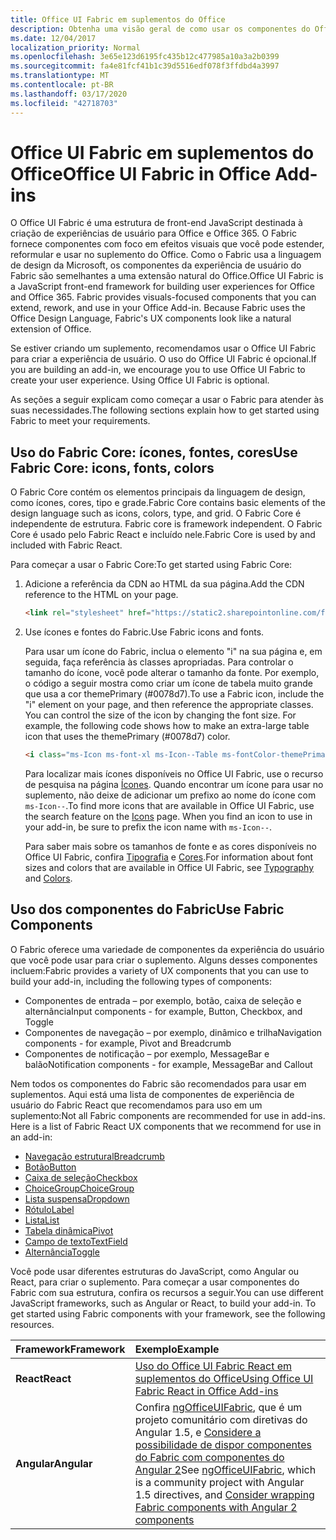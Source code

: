 ```yaml
---
title: Office UI Fabric em suplementos do Office 
description: Obtenha uma visão geral de como usar os componentes do Office UI Fabric em suplementos do Office.
ms.date: 12/04/2017
localization_priority: Normal
ms.openlocfilehash: 3e65e123d6195fc435b12c477985a10a3a2b0399
ms.sourcegitcommit: fa4e81fcf41b1c39d5516edf078f3ffdbd4a3997
ms.translationtype: MT
ms.contentlocale: pt-BR
ms.lasthandoff: 03/17/2020
ms.locfileid: "42718703"
---
```

# <a name="office-ui-fabric-in-office-add-ins"></a><span data-ttu-id="b0be2-103">Office UI Fabric em suplementos do Office</span><span class="sxs-lookup"><span data-stu-id="b0be2-103">Office UI Fabric in Office Add-ins</span></span> 

<span data-ttu-id="b0be2-p101">O Office UI Fabric é uma estrutura de front-end JavaScript destinada à criação de experiências de usuário para Office e Office 365. O Fabric fornece componentes com foco em efeitos visuais que você pode estender, reformular e usar no suplemento do Office. Como o Fabric usa a linguagem de design da Microsoft, os componentes da experiência de usuário do Fabric são semelhantes a uma extensão natural do Office.</span><span class="sxs-lookup"><span data-stu-id="b0be2-p101">Office UI Fabric is a JavaScript front-end framework for building user experiences for Office and Office 365. Fabric provides visuals-focused components that you can extend, rework, and use in your Office Add-in. Because Fabric uses the Office Design Language, Fabric's UX components look like a natural extension of Office.</span></span> 

<span data-ttu-id="b0be2-p102">Se estiver criando um suplemento, recomendamos usar o Office UI Fabric para criar a experiência de usuário. O uso do Office UI Fabric é opcional.</span><span class="sxs-lookup"><span data-stu-id="b0be2-p102">If you are building an add-in, we encourage you to use Office UI Fabric to create your user experience. Using Office UI Fabric is optional.</span></span>

<span data-ttu-id="b0be2-109">As seções a seguir explicam como começar a usar o Fabric para atender às suas necessidades.</span><span class="sxs-lookup"><span data-stu-id="b0be2-109">The following sections explain how to get started using Fabric to meet your requirements.</span></span> 

## <a name="use-fabric-core-icons-fonts-colors"></a><span data-ttu-id="b0be2-110">Uso do Fabric Core: ícones, fontes, cores</span><span class="sxs-lookup"><span data-stu-id="b0be2-110">Use Fabric Core: icons, fonts, colors</span></span>
<span data-ttu-id="b0be2-111">O Fabric Core contém os elementos principais da linguagem de design, como ícones, cores, tipo e grade.</span><span class="sxs-lookup"><span data-stu-id="b0be2-111">Fabric Core contains basic elements of the design language such as icons, colors, type, and grid.</span></span><span data-ttu-id="b0be2-112"> O Fabric Core é independente de estrutura.</span><span class="sxs-lookup"><span data-stu-id="b0be2-112"> Fabric core is framework independent.</span></span> <span data-ttu-id="b0be2-113">O Fabric Core é usado pelo Fabric React e incluído nele.</span><span class="sxs-lookup"><span data-stu-id="b0be2-113">Fabric Core is used by and included with Fabric React.</span></span>

<span data-ttu-id="b0be2-114">Para começar a usar o Fabric Core:</span><span class="sxs-lookup"><span data-stu-id="b0be2-114">To get started using Fabric Core:</span></span>

1. <span data-ttu-id="b0be2-115">Adicione a referência da CDN ao HTML da sua página.</span><span class="sxs-lookup"><span data-stu-id="b0be2-115">Add the CDN reference to the HTML on your page.</span></span>  

    ```html
    <link rel="stylesheet" href="https://static2.sharepointonline.com/files/fabric/office-ui-fabric-core/9.6.1/css/fabric.min.css">
    ```   
    
2. <span data-ttu-id="b0be2-116">Use ícones e fontes do Fabric.</span><span class="sxs-lookup"><span data-stu-id="b0be2-116">Use Fabric icons and fonts.</span></span> 

    <span data-ttu-id="b0be2-p104">Para usar um ícone do Fabric, inclua o elemento "i" na sua página e, em seguida, faça referência às classes apropriadas. Para controlar o tamanho do ícone, você pode alterar o tamanho da fonte. Por exemplo, o código a seguir mostra como criar um ícone de tabela muito grande que usa a cor themePrimary (#0078d7).</span><span class="sxs-lookup"><span data-stu-id="b0be2-p104">To use a Fabric icon, include the "i" element on your page, and then reference the appropriate classes. You can control the size of the icon by changing the font size. For example, the following code shows how to make an extra-large table icon that uses the themePrimary (#0078d7) color.</span></span> 
   
    ```html
    <i class="ms-Icon ms-font-xl ms-Icon--Table ms-fontColor-themePrimary"></i>
    ```

    <span data-ttu-id="b0be2-p105">Para localizar mais ícones disponíveis no Office UI Fabric, use o recurso de pesquisa na página [Ícones](https://developer.microsoft.com/fabric#/styles/icons). Quando encontrar um ícone para usar no suplemento, não deixe de adicionar um prefixo ao nome do ícone com `ms-Icon--`.</span><span class="sxs-lookup"><span data-stu-id="b0be2-p105">To find more icons that are available in Office UI Fabric, use the search feature on the [Icons](https://developer.microsoft.com/fabric#/styles/icons) page. When you find an icon to use in your add-in, be sure to prefix the icon name with `ms-Icon--`.</span></span> 

    <span data-ttu-id="b0be2-122">Para saber mais sobre os tamanhos de fonte e as cores disponíveis no Office UI Fabric, confira [Tipografia](https://developer.microsoft.com/fabric#/styles/typography) e [Cores](https://developer.microsoft.com/fabric#/styles/colors).</span><span class="sxs-lookup"><span data-stu-id="b0be2-122">For information about font sizes and colors that are available in Office UI Fabric, see [Typography](https://developer.microsoft.com/fabric#/styles/typography) and [Colors](https://developer.microsoft.com/fabric#/styles/colors).</span></span>
 
## <a name="use-fabric-components"></a><span data-ttu-id="b0be2-123">Uso dos componentes do Fabric</span><span class="sxs-lookup"><span data-stu-id="b0be2-123">Use Fabric Components</span></span> 
<span data-ttu-id="b0be2-124">O Fabric oferece uma variedade de componentes da experiência do usuário que você pode usar para criar o suplemento. Alguns desses componentes incluem:</span><span class="sxs-lookup"><span data-stu-id="b0be2-124">Fabric provides a variety of UX components that you can use to build your add-in, including the following types of components:</span></span>

- <span data-ttu-id="b0be2-125">Componentes de entrada – por exemplo, botão, caixa de seleção e alternância</span><span class="sxs-lookup"><span data-stu-id="b0be2-125">Input components - for example, Button, Checkbox, and Toggle</span></span>
- <span data-ttu-id="b0be2-126">Componentes de navegação – por exemplo, dinâmico e trilha</span><span class="sxs-lookup"><span data-stu-id="b0be2-126">Navigation components - for example, Pivot and Breadcrumb</span></span>
- <span data-ttu-id="b0be2-127">Componentes de notificação – por exemplo, MessageBar e balão</span><span class="sxs-lookup"><span data-stu-id="b0be2-127">Notification components - for example, MessageBar and Callout</span></span>  

<span data-ttu-id="b0be2-128">Nem todos os componentes do Fabric são recomendados para usar em suplementos. Aqui está uma lista de componentes de experiência de usuário do Fabric React que recomendamos para uso em um suplemento:</span><span class="sxs-lookup"><span data-stu-id="b0be2-128">Not all Fabric components are recommended for use in add-ins. Here is a list of Fabric React UX components that we recommend for use in an add-in:</span></span>

- [<span data-ttu-id="b0be2-129">Navegação estrutural</span><span class="sxs-lookup"><span data-stu-id="b0be2-129">Breadcrumb</span></span>](https://developer.microsoft.com/fabric#/components/breadcrumb)
- [<span data-ttu-id="b0be2-130">Botão</span><span class="sxs-lookup"><span data-stu-id="b0be2-130">Button</span></span>](https://developer.microsoft.com/fabric#/components/button)
- [<span data-ttu-id="b0be2-131">Caixa de seleção</span><span class="sxs-lookup"><span data-stu-id="b0be2-131">Checkbox</span></span>](https://developer.microsoft.com/fabric#/components/checkbox)
- [<span data-ttu-id="b0be2-132">ChoiceGroup</span><span class="sxs-lookup"><span data-stu-id="b0be2-132">ChoiceGroup</span></span>](https://developer.microsoft.com/fabric#/components/choicegroup)
- [<span data-ttu-id="b0be2-133">Lista suspensa</span><span class="sxs-lookup"><span data-stu-id="b0be2-133">Dropdown</span></span>](https://developer.microsoft.com/fabric#/components/dropdown)
- [<span data-ttu-id="b0be2-134">Rótulo</span><span class="sxs-lookup"><span data-stu-id="b0be2-134">Label</span></span>](https://developer.microsoft.com/fabric#/components/label)
- [<span data-ttu-id="b0be2-135">Lista</span><span class="sxs-lookup"><span data-stu-id="b0be2-135">List</span></span>](https://developer.microsoft.com/fabric#/components/list)
- [<span data-ttu-id="b0be2-136">Tabela dinâmica</span><span class="sxs-lookup"><span data-stu-id="b0be2-136">Pivot</span></span>](https://developer.microsoft.com/fabric#/components/pivot)
- [<span data-ttu-id="b0be2-137">Campo de texto</span><span class="sxs-lookup"><span data-stu-id="b0be2-137">TextField</span></span>](https://developer.microsoft.com/fabric#/components/textfield)
- [<span data-ttu-id="b0be2-138">Alternância</span><span class="sxs-lookup"><span data-stu-id="b0be2-138">Toggle</span></span>](https://developer.microsoft.com/fabric#/components/toggle)

<span data-ttu-id="b0be2-p106">Você pode usar diferentes estruturas do JavaScript, como Angular ou React, para criar o suplemento. Para começar a usar componentes do Fabric com sua estrutura, confira os recursos a seguir.</span><span class="sxs-lookup"><span data-stu-id="b0be2-p106">You can use different JavaScript frameworks, such as Angular or React, to build your add-in. To get started using Fabric components with your framework, see the following resources.</span></span>

|<span data-ttu-id="b0be2-141">**Framework**</span><span class="sxs-lookup"><span data-stu-id="b0be2-141">**Framework**</span></span>|<span data-ttu-id="b0be2-142">**Exemplo**</span><span class="sxs-lookup"><span data-stu-id="b0be2-142">**Example**</span></span>|
|:------------|:----------|
|<span data-ttu-id="b0be2-143">**React**</span><span class="sxs-lookup"><span data-stu-id="b0be2-143">**React**</span></span>|[<span data-ttu-id="b0be2-144">Uso do Office UI Fabric React em suplementos do Office</span><span class="sxs-lookup"><span data-stu-id="b0be2-144">Using Office UI Fabric React in Office Add-ins</span></span>](using-office-ui-fabric-react.md )|
|<span data-ttu-id="b0be2-145">**Angular**</span><span class="sxs-lookup"><span data-stu-id="b0be2-145">**Angular**</span></span>| <span data-ttu-id="b0be2-146">Confira [ngOfficeUIFabric](http://ngofficeuifabric.com/), que é um projeto comunitário com diretivas do Angular 1.5, e [Considere a possibilidade de dispor componentes do Fabric com componentes do Angular 2](../develop/add-ins-with-angular2.md#consider-wrapping-fabric-components-with-angular-components)</span><span class="sxs-lookup"><span data-stu-id="b0be2-146">See [ngOfficeUIFabric](http://ngofficeuifabric.com/), which is a community project with Angular 1.5 directives, and [Consider wrapping Fabric components with Angular 2 components](../develop/add-ins-with-angular2.md#consider-wrapping-fabric-components-with-angular-components)</span></span>|
